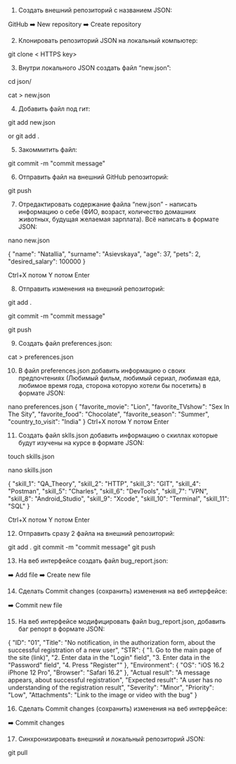 1. Создать внешний репозиторий c названием JSON:

GitHub ➡️ New repository ➡️ Create repository 

2. Клонировать репозиторий JSON на локальный компьютер:

git clone < HTTPS key>

3. Внутри локального JSON создать файл “new.json”:

cd json/

cat > new.json

4. Добавить файл под гит:

git add new.json 

or git add .

5. Закоммитить файл:

git commit -m "commit message"

6. Отправить файл на внешний GitHub репозиторий:

git push

7. Отредактировать содержание файла “new.json” - написать информацию о себе (ФИО, возраст, количество домашних животных, будущая желаемая зарплата). Всё написать в формате JSON:

nano new.json

{
    "name": "Natallia",
    "surname": "Asievskaya",
    "age": 37,
    "pets": 2,
    "desired_salary": 100000
}

Ctrl+X потом Y потом Enter

8. Отправить изменения на внешний репозиторий:

git add .

git commit -m "commit message"

git push

9. Создать файл preferences.json:

cat > preferences.json

10. В файл preferences.json добавить информацию о своих предпочтениях (Любимый фильм, любимый сериал, любимая еда, любимое время года, сторона которую хотели бы посетить) в формате JSON:

nano preferences.json
{
    "favorite_movie": "Lion",
    "favorite_TVshow": "Sex In The Sity",
    "favorite_food": "Chocolate",
    "favorite_season": "Summer",
    "country_to_visit": "India"
}
Ctrl+X потом Y потом Enter

11. Создать файл sklls.json добавить информацию о скиллах которые будут изучены на курсе в формате JSON:
 
 touch skills.json
 
 nano skills.json
 
 {
    "skill_1": "QA_Theory",
    "skill_2": "HTTP",
    "skill_3": "GIT",
    "skill_4": "Postman",
    "skill_5": "Charles",
    "skill_6": "DevTools",
    "skill_7": "VPN",
    "skill_8": "Android_Studio",
    "skill_9": "Xcode",
    "skill_10": "Terminal",
    "skill_11": "SQL"
}

Ctrl+X потом Y потом Enter

12. Отправить сразу 2 файла на внешний репозиторий:

git add .
git commit -m "commit message"
git push

13. На веб интерфейсе создать файл bug_report.json:

➡️ Add file ➡️ Create new file

14. Сделать Commit changes (сохранить) изменения на веб интерфейсе:

➡️ Commit new file

15. На веб интерфейсе модифицировать файл bug_report.json, добавить баг репорт в формате JSON:

{
    "ID": "01",
    "Title": "No notification, in the authorization form, about the successful registration of a new user",
    "STR": 
    {
        "1. Go to the main page of the site (link)",
        "2. Enter data in the  \"Login\" field",
        "3. Enter data in the \"Password\" field",
        "4. Press \"Register\""
    },
    "Environment":
    {
        "OS": "iOS 16.2 iPhone 12 Pro",
        "Browser": "Safari 16.2"
    },
    "Actual result": "A message appears, about successful registration",
    "Expected result": "A user has no understanding of the registration result",
    "Severity": "Minor",
    "Priority": "Low",
    "Attachments": "Link to the image or video with the bug"
}

16. Сделать Commit changes (сохранить) изменения на веб интерфейсе:

➡️ Commit changes 

17. Синхронизировать внешний и локальный репозиторий JSON:

git pull
